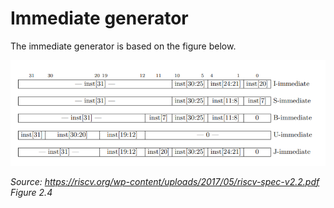 # Immediate generator

The immediate generator is based on the figure below.

![Immediate format](./res/immediate_format.PNG)

*Source: https://riscv.org/wp-content/uploads/2017/05/riscv-spec-v2.2.pdf Figure 2.4*
